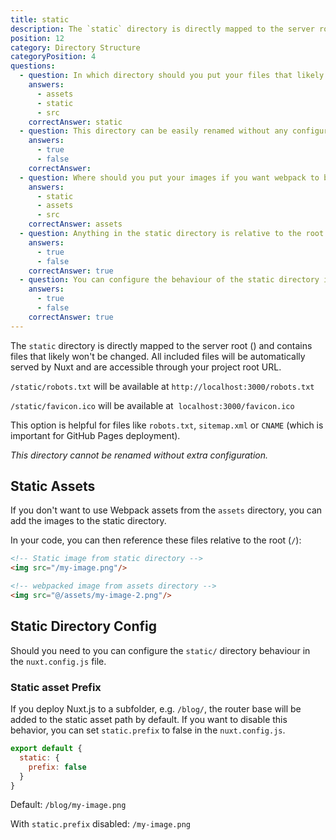 ```yaml
---
title: static
description: The `static` directory is directly mapped to the server root () and contains files that likely won't be changed. All included files will be automatically served by Nuxt and are accessible through your project root URL.
position: 12
category: Directory Structure
categoryPosition: 4
questions:
  - question: In which directory should you put your files that likely won't be changed such as your favicon or robots.txt?
    answers:
      - assets
      - static
      - src
    correctAnswer: static
  - question: This directory can be easily renamed without any configuration
    answers:
      - true
      - false
    correctAnswer: 
  - question: Where should you put your images if you want webpack to bundle them?
    answers:
      - static
      - assets
      - src
    correctAnswer: assets
  - question: Anything in the static directory is relative to the root directory
    answers:
      - true
      - false
    correctAnswer: true
  - question: You can configure the behaviour of the static directory in the nuxt.config.js
    answers:
      - true
      - false
    correctAnswer: true
---
```


The `static` directory is directly mapped to the server root () and contains files that likely won't be changed. All included files will be automatically served by Nuxt and are accessible through your project root URL.

`/static/robots.txt` will be available at `http://localhost:3000/robots.txt`

`/static/favicon.ico` will be available at  `localhost:3000/favicon.ico`

This option is helpful for files like `robots.txt`, `sitemap.xml` or `CNAME` (which is important for GitHub Pages deployment).

<base-alert> 

*This directory cannot be renamed without extra configuration.*

</base-alert>

## Static Assets

If you don't want to use Webpack assets from the `assets` directory, you can add the images to the static directory.

In your code, you can then reference these files relative to the root (`/`):

```html
<!-- Static image from static directory -->
<img src="/my-image.png"/>

<!-- webpacked image from assets directory -->
<img src="@/assets/my-image-2.png"/>
```

## Static Directory Config

Should you need to you can configure the `static/` directory behaviour in the `nuxt.config.js` file. 


### Static asset Prefix

If you deploy Nuxt.js to a subfolder, e.g. `/blog/`, the router base will be added to the static asset path by default. If you want to disable this behavior, you can set `static.prefix` to false in the `nuxt.config.js`.

```js
export default {
  static: {
    prefix: false
  }
}
```

Default: `/blog/my-image.png`

With `static.prefix` disabled: `/my-image.png`



<quiz :questions="questions"></quiz>
